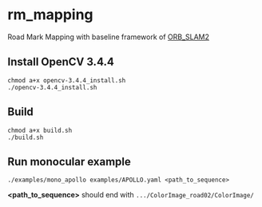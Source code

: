 # rm_mapping
Road Mark Mapping with baseline framework of [ORB_SLAM2](https://github.com/raulmur/ORB_SLAM2)

## Install OpenCV 3.4.4
```
chmod a+x opencv-3.4.4_install.sh
./opencv-3.4.4_install.sh
```

## Build
```
chmod a+x build.sh
./build.sh
```

## Run monocular example
```
./examples/mono_apollo examples/APOLLO.yaml <path_to_sequence>
```
**<path_to_sequence>** should end with `.../ColorImage_road02/ColorImage/`
